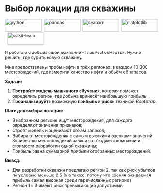 # Выбор локации для скважины

<div>
  <img src="https://www.python.org/static/community_logos/python-logo.png" title="python" alt="python" width="120" height="40"/>&nbsp
  <img src="https://pandas.pydata.org/static/img/pandas.svg" title="pandas" alt="pandas" width="120" height="40"/>&nbsp
  <img src="https://seaborn.pydata.org/_images/logo-wide-lightbg.svg" title="seaborn" alt="seaborn" width="120" height="40"/>&nbsp
  <img src="https://matplotlib.org/3.1.0/_images/sphx_glr_logos2_003.png" title="matplotlib" alt="matplotlib" width="120" height="40"/>&nbsp
  <img src="https://github.com/scikit-learn/scikit-learn/blob/main/doc/logos/scikit-learn-logo-small.png" title="scikit-learn" alt="scikit-learn" width="120" height="40"/>&nbsp
</div>

Я работаю с добывающей компании «ГлавРосГосНефть». Нужно решить, где бурить новую скважину.

Мне предоставлены пробы нефти в трёх регионах: в каждом 10 000 месторождений, где измерили качество нефти и объём её запасов. 

**Задачи:**

1. **Постройте модель машинного обучения**, которая поможет определить регион, где добыча принесёт наибольшую прибыль. 
2. **Проанализируйте** возможную **прибыль** и **риски** техникой *Bootstrap.*

**Шаги для выбора локации:**

- В избранном регионе ищут месторождения, для каждого определяют значения признаков;
- Строят модель и оценивают объём запасов;
- Выбирают месторождения с самым высокими оценками значений. Количество месторождений зависит от бюджета компании и стоимости разработки одной скважины;
- Прибыль равна суммарной прибыли отобранных месторождений.

**Вывод:**

* Для разработки скважин предлагаю регион 2, так как риск убытков по условию меньше 2.5 % а также, потому что среняя ожидаемая прибыль самая высокая среди перечисленных регионов
* Регион 1 и 3 имеют риск превышающий допустимый
